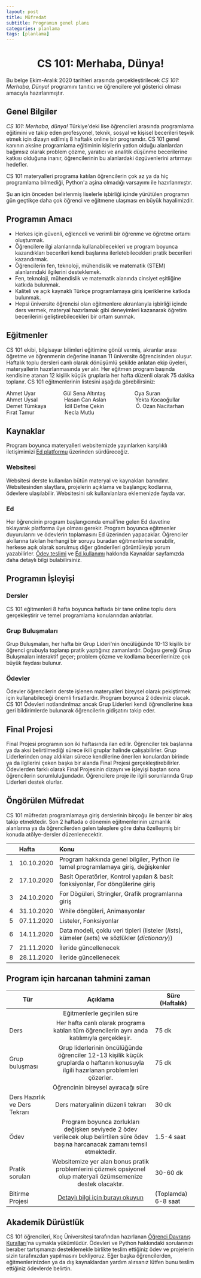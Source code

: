 ```yaml
---
layout: post
title: Müfredat
subtitle: Programın genel planı
categories: planlama
tags: [planlama]
---
```


<!--
    syllabus
    sample syllabi:
        - Turkish wording example: http://dosya.marmara.edu.tr/eng/cse/documents/syllabus_tr/fall/CSE1141_S_v2018.pdf
        - Last Kolt python syllabus, Spring '20: https://docs.google.com/document/d/10-ILVxuiD2Z7EAe4U5yC0csZoMzXN1moNFj6m6pW_yY
-->

<center>
<h1> CS 101: Merhaba, Dünya!
</h1>
</center>

Bu belge Ekim-Aralık 2020 tarihleri arasında gerçekleştirilecek _CS 101: Merhaba, Dünya!_ programını tanıtıcı ve öğrencilere yol gösterici olması amacıyla hazırlanmıştır.

## Genel Bilgiler

_CS 101: Merhaba, dünya!_ Türkiye'deki lise öğrencileri arasında programlama eğitimini ve takip eden profesyonel, teknik, sosyal ve kişisel becerileri teşvik etmek için dizayn edilmiş 8 haftalık online bir programdır. CS 101 genel kanının aksine programlama eğitiminin kişilerin yatkın olduğu alanlardan bağımsız olarak problem çözme, yaratıcı ve analitik düşünme becerilerine katkısı olduğuna inanır, öğrencilerinin bu alanlardaki özgüvenlerini artırmayı hedefler.

CS 101 materyalleri programa katılan öğrencilerin çok az ya da hiç programlama bilmediği, Python'a aşina olmadığı varsayımı ile hazırlanmıştır.

Şu an için önceden belirlenmiş liselerle işbirliği içinde yürütülen programın gün geçtikçe daha çok öğrenci ve eğitmene ulaşması en büyük hayalimizdir.

## Programın Amacı

- Herkes için güvenli, eğlenceli ve verimli bir öğrenme ve öğretme ortamı oluşturmak.
- Öğrencilere ilgi alanlarında kullanabilecekleri ve program boyunca kazandıkları becerileri kendi başlarına ilerletebilecekleri pratik becerileri kazandırmak.
- Öğrencilerin fen, teknoloji, mühendislik ve matematik (STEM) alanlarındaki ilgilerini desteklemek.
- Fen, teknoloji, mühendislik ve matematik alanında cinsiyet eşitliğine katkıda bulunmak.
- Kaliteli ve açık kaynaklı Türkçe programlamaya giriş içeriklerine katkıda bulunmak.
- Hepsi üniversite öğrencisi olan eğitmenlere akranlarıyla işbirliği içinde ders vermek, materyal hazırlamak gibi deneyimleri kazanarak öğretim becerilerini geliştirebilecekleri bir ortam sunmak.

## Eğitmenler

<!-- may refactor this bit to a more About like page -->

CS 101 ekibi, bilgisayar bilimleri eğitimine gönül vermiş, akranlar arası öğretme ve öğrenmenin değerine inanan 11 üniversite öğrencisinden oluşur. Haftalık toplu dersleri canlı olarak dönüşümlü şekilde anlatan ekip üyeleri, materyallerin hazırlanmasında yer alır. Her eğitmen program başında kendisine atanan 12 <!-- todo: add exact number --> kişilik küçük gruplarla her hafta düzenli olarak 75 dakika toplanır. CS 101 eğitmenlerinin listesini aşağıda görebilirsiniz:

<!-- table didn't go well here -->

Ahmet Uyar&emsp;&emsp;&emsp;&emsp;&emsp; Gül Sena Altıntaş &emsp;&emsp;&emsp;&emsp;&emsp; Oya Suran  
Ahmet Uysal &emsp;&emsp;&emsp;&emsp;&ensp; Hasan Can Aslan &emsp;&emsp;&emsp;&emsp;&emsp; Yekta Kocaoğullar  
Demet Tümkaya &emsp;&emsp;&emsp; İdil Defne Çekin &emsp;&emsp;&emsp;&emsp;&emsp;&ensp; Ö. Ozan Nacitarhan  
Fırat Tamur&emsp;&emsp;&emsp;&emsp;&emsp;&ensp; Necla Mutlu

## Kaynaklar

Program boyunca materyalleri websitemizde yayınlarken karşılıklı iletişimimizi [Ed platformu](#Ed) üzerinden sürdüreceğiz.

### Websitesi

<!-- add link later -->

Websitesi derste kullanılan bütün materyal ve kaynakları barındırır. Websitesinden slaytlara, <!--ders kayıtlarına, ?--> projelerin açıklama ve başlangıç kodlarına, ödevlere ulaşılabilir. Websitesini sık kullanılanlara eklemenizde fayda var.

### Ed

Her öğrencinin program başlangıcında email'ine gelen Ed davetine tıklayarak platforma üye olması gerekir. Program boyunca eğitmenler duyurularını ve ödevlerin toplamasını Ed üzerinden yapacaklar. Öğrenciler akıllarına takılan herhangi bir soruyu buradan eğitmenlerine sorabilir, herkese açık olarak sorulmuş diğer gönderileri görüntüleyip yorum yazabilirler. [Ödev teslimi]() ve [Ed kullanımı]() hakkında Kaynaklar sayfamızda daha detaylı bilgi bulabilirsiniz.

<!-- todo: add Ed help sheet as hyperlink -->

## Programın İşleyişi

### Dersler

CS 101 eğitmenleri 8 hafta boyunca haftada bir tane online toplu ders gerçekleştirir ve temel programlama konularından anlatırlar.

### Grup Buluşmaları

Grup Buluşmaları, her hafta bir Grup Lideri'nin öncülüğünde 10-13 kişilik bir öğrenci grubuyla toplanıp pratik yaptığınız zamanlardır. Doğası gereği Grup Buluşmaları interaktif geçer; problem çözme ve kodlama becerilerinize çok büyük faydası bulunur.

### Ödevler

Ödevler öğrencilerin derste işlenen materyalleri bireysel olarak pekiştirmek için kullanabileceği önemli fırsatlardır. Program boyunca 2 ödeviniz olacak. CS 101 Ödevleri notlandırılmaz ancak Grup Liderleri kendi öğrencilerine kısa geri bildirimlerde bulunarak öğrencilerin gidişatını takip eder.

## Final Projesi

Final Projesi programın son iki haftasında ilan edilir. Öğrenciler tek başlarına ya da aksi belirtilmediği sürece ikili gruplar halinde çalışabilirler. Grup Liderlerinden onay aldıkları sürece kendilerine önerilen konulardan birinde ya da ilgilerini çeken başka bir alanda Final Projesi gerçekleştirebilirler. Ödevlerden farklı olarak Final Projesinin dizaynı ve işleyişi baştan sona öğrencilerin sorumluluğundadır. Öğrencilere proje ile ilgili sorunlarında Grup Liderleri destek olurlar.

## Öngörülen Müfredat

CS 101 müfredatı programlamaya giriş derslerinin birçoğu ile benzer bir akış takip etmektedir. Son 2 haftada o dönemin eğitmenlerinin uzmanlık alanlarına ya da öğrencilerden gelen taleplere göre daha özelleşmiş bir konuda atölye-dersler düzenlenecektir.

|     | Hafta      | Konu                                                                                                                            |
| --- | :--------- | :------------------------------------------------------------------------------------------------------------------------------ |
| 1   | 10.10.2020 | Program hakkında genel bilgiler, Python ile temel programlamaya giriş, değişkenler                                              |
| 2   | 17.10.2020 | Basit Operatörler, Kontrol yapıları & basit fonksiyonlar, For döngülerine giriş                                                 |
| 3   | 24.10.2020 | For Dögüleri, Stringler, Grafik programlarına giriş                                                                             |
| 4   | 31.10.2020 | While döngüleri, Animasyonlar                                                                                                   | <!--- 31 i belki tatil olur--> |
| 5   | 07.11.2020 | Listeler, Fonksiyonlar                                                                                                          |
| 6   | 14.11.2020 | Data modeli, çoklu veri tipleri <!-- doğrau kelimeyi bul --> (listeler (*list*s), kümeler (*set*s) ve sözlükler (_dictionary_)) |
| 7   | 21.11.2020 | İleride güncellenecek                                                                                                           | <!-- workshops tbd later --> |
| 8   | 28.11.2020 | İleride güncellenecek                                                                                                           |

<!--
Introduction	programı tanıtmaca, hızlı python ve pycharm soruları,  intro to variables&types, io (print, input)

Basic Operators, Branching & Simple Functions, For loops introduction

For Loops, Strings, Graphics introduction

While loops, Animation
gui interactorslar, mouse, key eventlere çok girilmeyecek, ödevde gerekirse açıklarız
Lists & Functions

Containers, Aliasing & Mutability	Section: File Input and Output

Python Modules and Third-Party Packages	Son iki hafta ucu açık workshoplar

Workshop: pandas & Matplotlib
			-->

## Program için harcanan tahmini zaman

| Tür                           |                                                              Açıklama                                                               | Süre (Haftalık)                  |
| ----------------------------- | :---------------------------------------------------------------------------------------------------------------------------------: | -------------------------------- |
|                               |                                                     Eğitmenlerle geçirilen süre                                                      |
| Ders                          |                     Her hafta canlı olarak programa katılan tüm öğrencilerin aynı anda katılımıyla gerçekleşir.                     | 75 dk                            |
| Grup buluşması                | Grup liderlerinin öncülüğünde öğrenciler 12-13 kişilik küçük gruplarda o haftanın konusuyla ilgili hazırlanan problemleri çözerler. | 75 dk                            |
|                               |                                                Öğrencinin bireysel ayıracağı süre                                                 |
| Ders Hazırlık ve Ders Tekrarı |                                                  Ders materyalinin düzenli tekrarı                                                  | 30 dk                            |
| Ödev                          | Program boyunca zorlukları değişken seviyede 2 ödev verilecek olup belirtilen süre ödev başına harcanacak zamanı temsil etmektedir. | 1.5-4 saat                       |
| Pratik soruları               |           Websitemize yer alan bonus pratik problemlerini çözmek opsiyonel olup materyali özümsemenize destek olacaktır.           | 30-60 dk                         |
| Bitirme Projesi               |   [Detaylı bilgi için burayı okuyun](#Final-Projesi)                                                                                                                                  | (Toplamda) 6-8 saat<!-- todo --> |

## Akademik Dürüstlük

<!-- couldn't find anything under this name on MEB pages, todo: discuss -->

CS 101 öğrencileri, Koç Üniversitesi tarafından hazırlanan [Öğrenci Davranış Kuralları](https://apdd.ku.edu.tr/akademik-kurallar-ve-prosedurler/ogrenci-davranis-kurallari/)'na uymakla yükümlüdür. Ödevleri ve Python hakkındaki sorularınızı beraber tartışmanızı desteklemekle birlikte teslim ettiğiniz ödev ve projelerin sizin tarafınızdan yapılmasını bekliyoruz. Eğer başka öğrencilerden, eğitmenlerinizden ya da dış kaynaklardan yardım alırsanız lütfen bunu teslim ettiğiniz ödevlerde belirtin.

